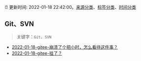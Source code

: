 :alarm_clock: 更新时间: 2022-01-18 22:42:00。[来源分类](../README.md)、[标签分类](../TAGS.md)、[时间分类](../TIMELINE.md)

## Git、SVN


> 关键字：`Git`、`SVN`



- [2022-01-18-gitee-崩溃了个把小时，怎么看待这件事？](https://www.v2ex.com/t/829083) 
- [2022-01-18-gitee-挂了？](https://www.v2ex.com/t/829080) 
